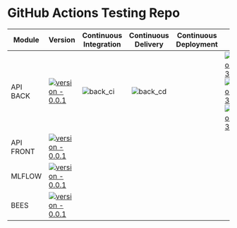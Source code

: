 # GitHub Actions Testing Repo

<div align="center">

| Module    | Version |Continuous Integration    |      Continuous Delivery       | Continuous Deployment | Run |
| --------- | ---------------- |---------------- | :----------------: | -------------- | -------------- |
| API BACK  | [![version - 0.0.1](https://img.shields.io/badge/version-0.0.1-blue)](https://) |![back_ci](https://github.com/dtcMLOps/test-github-action/actions/workflows/ci_main.yaml/badge.svg)          |     ![back_cd](https://github.com/ab-inbev-maz/lh-maz-pop/actions/workflows/cd_api.yml/badge.svg?branch=main)      |  | [![Python - 3.8](https://img.shields.io/badge/Python-3.8-green?logo=python)](https://)</br>[![Python - 3.9](https://img.shields.io/badge/Python-3.9-green?logo=python)](https://)</br>[![Python - 3.10](https://img.shields.io/badge/Python-3.10-green?logo=python)](https://)|
| API FRONT |[![version - 0.0.1](https://img.shields.io/badge/version-0.0.1-blue)](https://) | |  |
| MLFLOW    | [![version - 0.0.1](https://img.shields.io/badge/version-0.0.1-blue)](https://)   |   |     |
| BEES      |  [![version - 0.0.1](https://img.shields.io/badge/version-0.0.1-blue)](https://) | |         |   |  |

</div>


